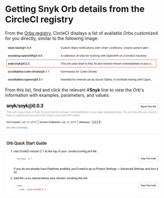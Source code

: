 # Getting Snyk Orb details from the CircleCI registry

From the [Orbs registry](https://circleci.com/orbs/registry/), CircleCI displays a list of available Orbs customized for you directly, similar to the following image:

![](../../../../.gitbook/assets/uuid-10d3ba7f-799b-45a9-5c8e-b2abe9aab955-en.png)

From this list, find and click the relevant #**Snyk** line to view the Orb's information with examples, parameters, and values:

![](../../../../.gitbook/assets/uuid-ce212e67-b7ac-3cf7-4772-c84f6897aed9-en.png)
